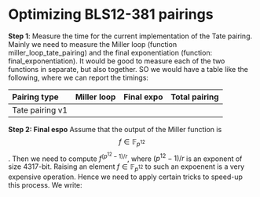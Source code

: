 # Optimizing BLS12-381 pairings

**Step 1**: Measure the time for the current implementation of the Tate pairing. 
Mainly we need to measure the Miller loop (function miller_loop_tate_pairing) 
and the final exponentiation (function: final_exponentiation). 
It would be good to measure each of the two functions in separate, but also together. 
SO we would have a table like the following, where we can report the timings: 

Pairing type | Miller loop | Final expo | Total pairing |
:------------|:-----------:|:----------:|--------------:|
Tate pairing v1 | | | |

**Step 2: Final espo** 
Assume that the output of the Miller function is $$f \in \mathbb{F}_{p^{12}}$$. 
Then we need to compute $f^{(p^{12} - 1)/r}$, where $(p^{12} - 1)/r$ is an exponent of size 4317-bit.
Raising an element $f \in \mathbb{F}_{p^{12}}$ to such an expoenent is a very expensive operation. 
Hence we need to apply certain tricks to speed-up this process. We write: 

